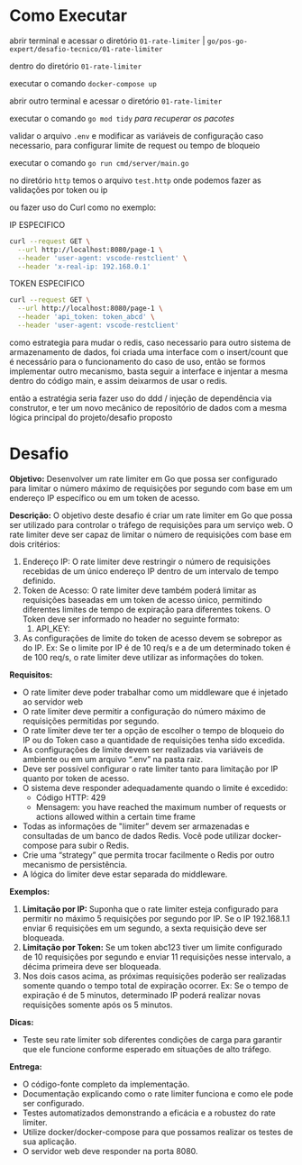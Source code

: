 # Como Executar

abrir terminal e acessar o diretório `01-rate-limiter` | `go/pos-go-expert/desafio-tecnico/01-rate-limiter`

dentro do diretório `01-rate-limiter`

executar o comando `docker-compose up`

abrir outro terminal e acessar o diretório `01-rate-limiter`

executar o comando `go mod tidy` *para recuperar os pacotes*

validar o arquivo `.env` e modificar as variáveis de configuração caso necessario, para configurar limite de request ou tempo de bloqueio

executar o comando `go run cmd/server/main.go`

no diretório `http` temos o arquivo `test.http` onde podemos fazer as validações por token ou ip

ou fazer uso do Curl como no exemplo:

IP ESPECIFICO

```sh
curl --request GET \
  --url http://localhost:8080/page-1 \
  --header 'user-agent: vscode-restclient' \
  --header 'x-real-ip: 192.168.0.1'
```

TOKEN ESPECIFICO

```sh
curl --request GET \
  --url http://localhost:8080/page-1 \
  --header 'api_token: token_abcd' \
  --header 'user-agent: vscode-restclient'
```

como estrategia para mudar o redis, caso necessario para outro sistema de armazenamento de dados, foi criada uma interface com o insert/count que é necessário para o funcionamento do caso de uso, então se formos implementar outro mecanismo, basta seguir a interface e injentar a mesma dentro do código main, e assim deixarmos de usar o redis.

então a estratégia seria fazer uso do ddd / injeção de dependência via construtor, e ter um novo mecânico de repositório de dados com a mesma lógica principal do projeto/desafio proposto

# Desafio

**Objetivo:** Desenvolver um rate limiter em Go que possa ser configurado para limitar o número máximo de requisições por segundo com base em um endereço IP específico ou em um token de acesso.

**Descrição:** O objetivo deste desafio é criar um rate limiter em Go que possa ser utilizado para controlar o tráfego de requisições para um serviço web. O rate limiter deve ser capaz de limitar o número de requisições com base em dois critérios:

1. Endereço IP: O rate limiter deve restringir o número de requisições recebidas de um único endereço IP dentro de um intervalo de tempo definido.
2. Token de Acesso: O rate limiter deve também poderá limitar as requisições baseadas em um token de acesso único, permitindo diferentes limites de tempo de expiração para diferentes tokens. O Token deve ser informado no header no seguinte formato:
    1. API_KEY: <TOKEN>
3. As configurações de limite do token de acesso devem se sobrepor as do IP. Ex: Se o limite por IP é de 10 req/s e a de um determinado token é de 100 req/s, o rate limiter deve utilizar as informações do token.

**Requisitos:**

- O rate limiter deve poder trabalhar como um middleware que é injetado ao servidor web
- O rate limiter deve permitir a configuração do número máximo de requisições permitidas por segundo.
- O rate limiter deve ter ter a opção de escolher o tempo de bloqueio do IP ou do Token caso a quantidade de requisições tenha sido excedida.
- As configurações de limite devem ser realizadas via variáveis de ambiente ou em um arquivo “.env” na pasta raiz.
- Deve ser possível configurar o rate limiter tanto para limitação por IP quanto por token de acesso.
- O sistema deve responder adequadamente quando o limite é excedido:
    - Código HTTP: 429
    - Mensagem: you have reached the maximum number of requests or actions allowed within a certain time frame
- Todas as informações de "limiter” devem ser armazenadas e consultadas de um banco de dados Redis. Você pode utilizar docker-compose para subir o Redis.
- Crie uma “strategy” que permita trocar facilmente o Redis por outro mecanismo de persistência.
- A lógica do limiter deve estar separada do middleware.

**Exemplos:**

1. **Limitação por IP:** Suponha que o rate limiter esteja configurado para permitir no máximo 5 requisições por segundo por IP. Se o IP 192.168.1.1 enviar 6 requisições em um segundo, a sexta requisição deve ser bloqueada.
2. **Limitação por Token:** Se um token abc123 tiver um limite configurado de 10 requisições por segundo e enviar 11 requisições nesse intervalo, a décima primeira deve ser bloqueada.
3. Nos dois casos acima, as próximas requisições poderão ser realizadas somente quando o tempo total de expiração ocorrer. Ex: Se o tempo de expiração é de 5 minutos, determinado IP poderá realizar novas requisições somente após os 5 minutos.

**Dicas:**

- Teste seu rate limiter sob diferentes condições de carga para garantir que ele funcione conforme esperado em situações de alto tráfego.

**Entrega:**

- O código-fonte completo da implementação.
- Documentação explicando como o rate limiter funciona e como ele pode ser configurado.
- Testes automatizados demonstrando a eficácia e a robustez do rate limiter.
- Utilize docker/docker-compose para que possamos realizar os testes de sua aplicação.
- O servidor web deve responder na porta 8080.


